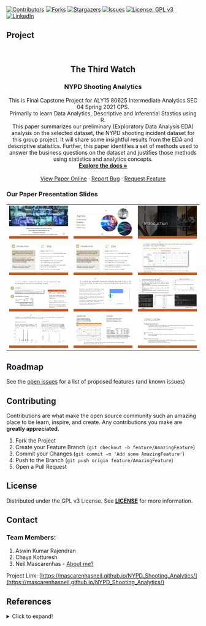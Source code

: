 <!-- PROJECT SHIELDS -->
<!--
*** I'm using markdown "reference style" links for readability.
*** Reference links are enclosed in brackets [ ] instead of parentheses ( ).
*** See the bottom of this document for the declaration of the reference variables
*** for contributors-url, forks-url, etc. This is an optional, concise syntax you may use.
*** https://www.markdownguide.org/basic-syntax/#reference-style-links
-->

[![Contributors][contributors-shield]][contributors-url]
[![Forks][forks-shield]][forks-url]
[![Stargazers][stars-shield]][stars-url]
[![Issues][issues-shield]][issues-url]
[![License: GPL v3](https://img.shields.io/badge/License-GPLv3-blue.svg)][license-url]
[![LinkedIn][linkedin-shield]][linkedin-url]


## Project
<!-- PROJECT LOGO -->
<br />
<p align="center">

  <h2 align="center">The Third Watch</h2>
  <h3 align="center">NYPD Shooting Analytics</h3>

  <p align="center">
    This is Final Capstone Project for ALY15 80625 Intermediate Analytics SEC 04 Spring 2021 CPS. <br>Primarily to learn Data Analytics, Descriptive and Inferential Stastics using R.
    <br />This paper summarizes our preliminary (Exploratory Data Analysis EDA) analysis on the selected dataset, the NYPD shooting incident dataset for this group project. It will share some insightful results from the EDA and descriptive statistics. Further, this paper identifies a set of methods used to answer the business questions on the dataset and justifies those methods using statistics and analytics concepts.
    <br />
    <a href="https://github.com/mascarenhasneil/NYPD_Shooting_Analytics/blob/main/Readme.md"><strong>Explore the docs »</strong></a>
    <br />
    <br />
    <a href="https://mascarenhasneil.github.io/NYPD_Shooting_Analytics/">View Paper Online</a>
    ·
    <a href="https://github.com/mascarenhasneil/NYPD_Shooting_Analytics/issues">Report Bug</a>
    ·
    <a href="https://github.com/mascarenhasneil/NYPD_Shooting_Analytics/issues">Request Feature</a>
  </p>
</p>



### Our Paper Presentation Slides

||||
|-|-|-|
| ![Slide 1](Images/Project%20Presentation/Slide1.PNG?raw=true "Slide 1")|![Slide 2](Images/Project%20Presentation/Slide2.PNG?raw=true "Slide 2")|![Slide 3](Images/Project%20Presentation/Slide3.PNG?raw=true "Slide 3")|
| ![Slide 4](Images/Project%20Presentation/Slide4.PNG?raw=true "Slide 4")|![Slide 5](Images/Project%20Presentation/Slide4.PNG?raw=true "Slide 5")|![Slide 6](Images/Project%20Presentation/Slide6.PNG?raw=true "Slide 6")|
| ![Slide 7](Images/Project%20Presentation/Slide7.PNG?raw=true "Slide 7")|![Slide 8](Images/Project%20Presentation/Slide8.PNG?raw=true "Slide 8")|![Slide 9](Images/Project%20Presentation/Slide9.PNG?raw=true "Slide 9")|
| ![Slide 10](Images/Project%20Presentation/Slide10.PNG?raw=true "Slide 10")|![Slide 11](Images/Project%20Presentation/Slide11.PNG?raw=true "Slide 11")|![Slide 12](Images/Project%20Presentation/Slide12.PNG?raw=true "Slide 12")|


<!-- ROADMAP -->
## Roadmap

See the [open issues](https://github.com/mascarenhasneil/NYPD_Shooting_Analytics/issues) for a list of proposed features (and known issues)



<!-- CONTRIBUTING -->
## Contributing

Contributions are what make the open source community such an amazing place to be learn, inspire, and create. Any contributions you make are **greatly appreciated**.

1. Fork the Project
2. Create your Feature Branch (`git checkout -b feature/AmazingFeature`)
3. Commit your Changes (`git commit -m 'Add some AmazingFeature'`)
4. Push to the Branch (`git push origin feature/AmazingFeature`)
5. Open a Pull Request



<!-- LICENSE -->
## License

Distributed under the GPL v3 License. See **[LICENSE](https://github.com/mascarenhasneil/NYPD_Shooting_Analytics/blob/main/LICENSE)** for more information.



<!-- CONTACT -->
## Contact

### Team Members: 
1. Aswin Kumar Rajendran 
1. Chaya Kotturesh 
1. Neil Mascarenhas - [About me?](https://about.me/neilmascarenhas)


Project Link: [https://mascarenhasneil.github.io/NYPD_Shooting_Analytics/](https://mascarenhasneil.github.io/NYPD_Shooting_Analytics/)


## References
<details>
  <summary>Click to expand!</summary>
  
  
  1. *Chapter 11 Categorical Predictors and Interactions | Applied Statistics with R.* (2020, October 30). NA. https://daviddalpiaz.github.io/appliedstats/categorical-predictors-and-interactions.html
  1. *Coding for Categorical Variables in Regression Models | R Learning Modules.* (n.d.). NA. Retrieved May 16, 2021, from https://stats.idre.ucla.edu/r/modules/coding-for-categorical-variables-in-regression-models/
  1. GeeksforGeeks. (2020, October 12). *Regression with Categorical Variables in R Programming.* https://www.geeksforgeeks.org/regression-with-categorical-variables-in-r-programming/
  1. *Logit Regression | R Data Analysis Examples.* (n.d.). Idre UCLA. Retrieved May 10, 2021, from https://stats.idre.ucla.edu/r/dae/logit-regression/
  1. *Quick-R: Generalized Linear Models.* (n.d.). Statmethods. Retrieved May 16, 2021, from https://www.statmethods.net/advstats/glm.html
  1. Rungta, K. (2021, April 8). *R Random Forest Tutorial with Example.* Rungta Blog. https://www.guru99.com/r-random-forest-tutorial.html
  1. The City of New York. (2020, July 15). *NYPD Shooting Incident Data (Historic) | NYC Open Data. NYC Open Data.* https://data.cityofnewyork.us/Public-Safety/NYPD-Shooting-Incident-Data-Historic-/833y-fsy8
  1. Winston, A., & Winston, A. (2018, January 27). *Transparency Advocates Win Release of NYPD “Predictive Policing” Documents.* The Intercept. https://theintercept.com/2018/01/27/nypd-predictive-policing-documents-lawsuit-crime-forecasting-brennan/

  
</details>



<!-- MARKDOWN LINKS & IMAGES -->
<!-- https://www.markdownguide.org/basic-syntax/#reference-style-links 
https://github.com/mascarenhasneil/NYPD_Shooting_Analytics
-->
[contributors-shield]: https://img.shields.io/github/contributors/mascarenhasneil/NYPD_Shooting_Analytics.svg?style=flat-square
[contributors-url]: https://github.com/mascarenhasneil/NYPD_Shooting_Analytics/graphs/contributors
[forks-shield]: https://img.shields.io/github/forks/mascarenhasneil/NYPD_Shooting_Analytics.svg?style=flat-square
[forks-url]: https://github.com/mascarenhasneil/NYPD_Shooting_Analytics/network/members
[stars-shield]: https://img.shields.io/github/stars/mascarenhasneil/NYPD_Shooting_Analytics.svg?style=flat-square
[stars-url]: https://github.com/mascarenhasneil/NYPD_Shooting_Analytics/stargazers
[issues-shield]: https://img.shields.io/github/issues/mascarenhasneil/NYPD_Shooting_Analytics.svg?style=flat-square
[issues-url]: https://github.com/mascarenhasneil/NYPD_Shooting_Analytics/issues
[license-shield]: https://img.shields.io/github/license/mascarenhasneil/NYPD_Shooting_Analytics.svg?style=flat-square
[license-url]: https://github.com/mascarenhasneil/NYPD_Shooting_Analytics/blob/main/LICENSE
[linkedin-shield]: https://img.shields.io/badge/-LinkedIn-black.svg?style=flat-square&logo=linkedin&colorB=555
[linkedin-url]: https://linkedin.com/in/mascarenhasneil
